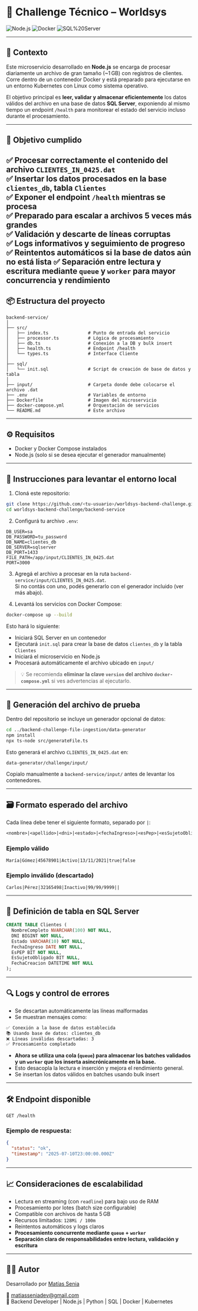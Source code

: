 
# 🧪 Challenge Técnico – Worldsys

![Node.js](https://img.shields.io/badge/Node.js-18.x-green)
![Docker](https://img.shields.io/badge/Docker-ready-blue)
![SQL%20Server](https://img.shields.io/badge/SQL%20Server-compatible-red)

---

## 📘 Contexto

Este microservicio desarrollado en **Node.js** se encarga de procesar diariamente un archivo de gran tamaño (~1 GB) con registros de clientes. Corre dentro de un contenedor Docker y está preparado para ejecutarse en un entorno Kubernetes con Linux como sistema operativo.

El objetivo principal es **leer, validar y almacenar eficientemente** los datos válidos del archivo en una base de datos **SQL Server**, exponiendo al mismo tiempo un endpoint `/health` para monitorear el estado del servicio incluso durante el procesamiento.

---

## 🎯 Objetivo cumplido

✅ Procesar correctamente el contenido del archivo `CLIENTES_IN_0425.dat`  
✅ Insertar los datos procesados en la base `clientes_db`, tabla `Clientes`  
✅ Exponer el endpoint `/health` mientras se procesa  
✅ Preparado para escalar a archivos 5 veces más grandes  
✅ Validación y descarte de líneas corruptas  
✅ Logs informativos y seguimiento de progreso  
✅ Reintentos automáticos si la base de datos aún no está lista
✅ **Separación entre lectura y escritura mediante `queue` y `worker` para mayor concurrencia y rendimiento**
---

## 📦 Estructura del proyecto

```
backend-service/
│
├── src/
│   ├── index.ts               # Punto de entrada del servicio
│   ├── processor.ts           # Lógica de procesamiento 
│   ├── db.ts                  # Conexión a la DB y bulk insert
│   ├── health.ts              # Endpoint /health
│   └── types.ts               # Interface Cliente
│
├── sql/
│   └── init.sql               # Script de creación de base de datos y tabla
│
├── input/                     # Carpeta donde debe colocarse el archivo .dat
├── .env                       # Variables de entorno
├── Dockerfile                 # Imagen del microservicio
├── docker-compose.yml         # Orquestación de servicios
└── README.md                  # Este archivo
```

---

## ⚙️ Requisitos

- Docker y Docker Compose instalados
- Node.js (solo si se desea ejecutar el generador manualmente)

---

## 🚀 Instrucciones para levantar el entorno local

1. Cloná este repositorio:

```bash
git clone https://github.com/<tu-usuario>/worldsys-backend-challenge.git
cd worldsys-backend-challenge/backend-service
```

2. Configurá tu archivo `.env`:

```env
DB_USER=sa
DB_PASSWORD=tu_password
DB_NAME=clientes_db
DB_SERVER=sqlserver
DB_PORT=1433
FILE_PATH=/app/input/CLIENTES_IN_0425.dat
PORT=3000
```

3. Agregá el archivo a procesar en la ruta `backend-service/input/CLIENTES_IN_0425.dat`.  
   Si no contás con uno, podés generarlo con el generador incluido (ver más abajo).

4. Levantá los servicios con Docker Compose:

```bash
docker-compose up --build
```

Esto hará lo siguiente:

- Iniciará SQL Server en un contenedor
- Ejecutará `init.sql` para crear la base de datos `clientes_db` y la tabla `Clientes`
- Iniciará el microservicio en Node.js
- Procesará automáticamente el archivo ubicado en `input/`

> 💡 Se recomienda **eliminar la clave `version` del archivo `docker-compose.yml`** si ves advertencias al ejecutarlo.

---

## 🧪 Generación del archivo de prueba

Dentro del repositorio se incluye un generador opcional de datos:

```bash
cd ../backend-challenge-file-ingestion/data-generator
npm install
npx ts-node src/generateFile.ts
```

Esto generará el archivo `CLIENTES_IN_0425.dat` en:

```
data-generator/challenge/input/
```

Copialo manualmente a `backend-service/input/` antes de levantar los contenedores.

---

## 🗃️ Formato esperado del archivo

Cada línea debe tener el siguiente formato, separado por `|`:

```txt
<nombre>|<apellido>|<dni>|<estado>|<fechaIngreso>|<esPep>|<esSujetoObligado>
```

### Ejemplo válido

```
María|Gómez|45678901|Activo|13/11/2021|true|false
```

### Ejemplo inválido (descartado)

```
Carlos|Pérez|32165498|Inactivo|99/99/9999||
```

---

## 🧩 Definición de tabla en SQL Server

```sql
CREATE TABLE Clientes (
  NombreCompleto NVARCHAR(100) NOT NULL,
  DNI BIGINT NOT NULL,
  Estado VARCHAR(10) NOT NULL,
  FechaIngreso DATE NOT NULL,
  EsPEP BIT NOT NULL,
  EsSujetoObligado BIT NULL,
  FechaCreacion DATETIME NOT NULL
);
```

---

## 🔍 Logs y control de errores

- Se descartan automáticamente las líneas malformadas
- Se muestran mensajes como:

```bash
✅ Conexión a la base de datos establecida
📚 Usando base de datos: clientes_db
❌ Líneas inválidas descartadas: 3
✅ Procesamiento completado
```
- **Ahora se utiliza una cola (`queue`) para almacenar los batches validados y un `worker` que los inserta asincrónicamente en la base.**
- Esto desacopla la lectura e inserción y mejora el rendimiento general.
- Se insertan los datos válidos en batches usando bulk insert

---

## 🛠️ Endpoint disponible

```http
GET /health
```

### Ejemplo de respuesta:

```json
{
  "status": "ok",
  "timestamp": "2025-07-10T23:00:00.000Z"
}
```

---

## 📈 Consideraciones de escalabilidad

- Lectura en streaming (con `readline`) para bajo uso de RAM
- Procesamiento por lotes (batch size configurable)
- Compatible con archivos de hasta 5 GB
- Recursos limitados: `128Mi / 100m`
- Reintentos automáticos y logs claros
- **Procesamiento concurrente mediante `queue` + `worker`**
- **Separación clara de responsabilidades entre lectura, validación y escritura**

---

## 🙋‍♂️ Autor

Desarrollado por [Matías Senia](https://www.linkedin.com/in/matiassenia/)

📧 matiasseniadev@gmail.com  
💼 Backend Developer | Node.js | Python | SQL | Docker | Kubernetes
